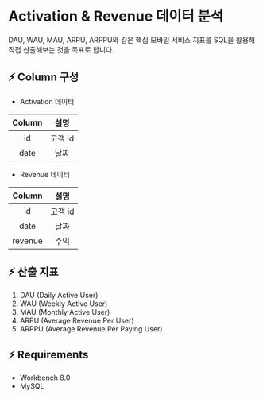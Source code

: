 # Activation & Revenue 데이터 분석
DAU, WAU, MAU, ARPU, ARPPU와 같은 핵심 모바일 서비스 지표를 SQL을 활용해 직접 산출해보는 것을 목표로 합니다.

## ⚡ Column 구성
- Activation 데이터

|**Column**|**설명**|
|:---:|:---:|
|id|고객 id|
|date|날짜|

- Revenue 데이터

|**Column**|**설명**|
|:---:|:---:|
|id|고객 id|
|date|날짜|
|revenue|수익|

## ⚡ 산출 지표
1. DAU (Daily Active User)
2. WAU (Weekly Active User)
3. MAU (Monthly Active User)
4. ARPU (Average Revenue Per User)
5. ARPPU (Average Revenue Per Paying User)

## ⚡ Requirements
* Workbench 8.0
* MySQL
